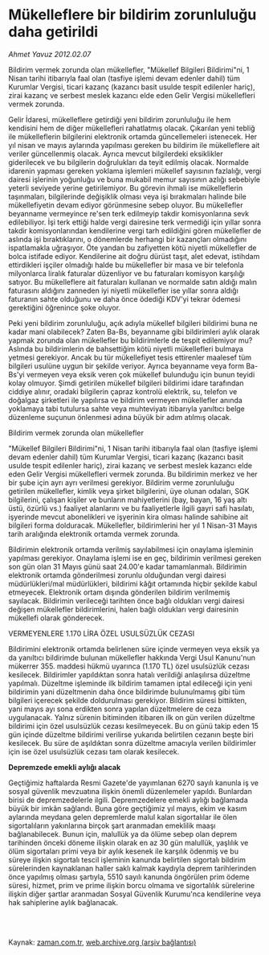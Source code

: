 # Mükelleflere bir bildirim zorunluluğu daha getirildi

*Ahmet  Yavuz 2012.02.07*

<td class="columnist-detail">
<p>Bildirim vermek zorunda olan mükellefler, "Mükellef Bilgileri Bildirimi"ni, 1 Nisan tarihi itibarıyla faal olan (tasfiye işlemi devam edenler dahil) tüm Kurumlar Vergisi, ticari kazanç (kazancı basit usulde tespit edilenler hariç), zirai kazanç ve serbest meslek kazancı elde eden Gelir Vergisi mükellefleri vermek zorunda.</p>
<p>
<div id="haberMetinDiv">
<p>Gelir İdaresi, mükelleflere getirdiği yeni bildirim zorunluluğu ile hem kendisini hem de diğer mükellefleri rahatlatmış olacak. Çıkarılan yeni tebliğ ile mükelleflerin bilgilerini elektronik ortamda güncellemeleri istenecek. Her yıl nisan ve mayıs aylarında yapılması gereken bu bildirim ile mükelleflere ait veriler güncellenmiş olacak. Ayrıca mevcut bilgilerdeki eksiklikler giderilecek ve bu bilgilerin doğrulukları da teyit edilmiş olacak. Normalde idarenin yapması gereken yoklama işlemleri mükellef sayısının fazlalığı, vergi dairesi işlerinin yoğunluğu ve buna mukabil memur sayısının azlığı sebebiyle yeterli seviyede yerine getirilemiyor. Bu görevin ihmali ise mükelleflerin taşınmaları, bilgilerinde değişiklik olması veya işi bırakmaları halinde bile mükellefiyetin devam ediyor görünmesine sebep oluyor. Bu mükellefler beyanname vermeyince re'sen terk edilmeyip takdir komisyonlarına sevk edilebiliyor. İşi terk ettiği halde vergi dairesine terk vermediği için yıllar sonra takdir komisyonlarından kendilerine vergi tarh edildiğini gören mükellefler de aslında işi bıraktıklarını, o dönemlerde herhangi bir kazançları olmadığını ispatlamakla uğraşıyor. Öte yandan bu zafiyetten kötü niyetli mükellefler de bolca istifade ediyor. Kendilerine ait doğru dürüst taşıt, alet edevat, istihdam ettirdikleri işçiler olmadığı halde bu mükellefler bir masa ve bir telefonla milyonlarca liralık faturalar düzenliyor ve bu faturaları komisyon karşılığı satıyor. Bu mükelleflere ait faturaları kullanan ve normalde satın aldığı malın faturasını aldığını zanneden iyi niyetli mükellefler ise yıllar sonra aldığı faturanın sahte olduğunu ve daha önce ödediği KDV'yi tekrar ödemesi gerektiğini öğrenince şoke oluyor.
<p> Peki yeni bildirim zorunluluğu, açık adıyla mükellef bilgileri bildirimi buna ne kadar mani olabilecek? Zaten Ba-Bs, beyanname gibi bildirimleri aylık olarak yapmak zorunda olan mükellefler bu bildirimlerle de tespit edilemiyor mu? Aslında bu bildirimlerin de bahsettiğim kötü niyetli mükellefleri bulmaya yetmesi gerekiyor. Ancak bu tür mükellefiyet tesis ettirenler maalesef tüm bilgileri usulüne uygun bir şekilde veriyor. Ayrıca beyanname veya form Ba-Bs'yi vermeyen veya eksik veren çok mükellef bulunduğu için bunun teyidi kolay olmuyor. Şimdi getirilen mükellef bilgileri bildirimi idare tarafından ciddiye alınır, oradaki bilgilerin çapraz kontrolü elektrik, su, telefon ve doğalgaz şirketleri ile yapılırsa ve bildirim vermeyen mükellefler anında yoklamaya tabi tutulursa sahte veya muhteviyatı itibarıyla yanıltıcı belge düzenleme suçunun önlenmesi adına büyük bir adım atılmış olacak.
<p>Bildirim vermek zorunda olan mükellefler
<p>"Mükellef Bilgileri Bildirimi"ni, 1 Nisan tarihi itibarıyla faal olan (tasfiye işlemi devam edenler dahil) tüm Kurumlar Vergisi, ticari kazanç (kazancı basit usulde tespit edilenler hariç), zirai kazanç ve serbest meslek kazancı elde eden Gelir Vergisi mükellefleri vermek zorunda. Bu bildirimin merkez ve her bir şube için ayrı ayrı verilmesi gerekiyor. Bildirim verme zorunluluğu getirilen mükellefler, kimlik veya şirket bilgilerini, üye olunan odaları, SGK bilgilerini, çalışan kişiler ve bunların mahiyetlerini (bay, bayan, 16 yaş altı üstü, özürlü vs.) faaliyet alanlarını ve bu faaliyetlerle ilgili gayri safi hasılatı, işyerinde mevcut abonelikleri ve işyerinin kira olması halinde sahibine ait bilgileri forma dolduracak. Mükellefler, bildirimlerini her yıl 1 Nisan-31 Mayıs tarih aralığında elektronik ortamda vermek zorunda.
<p> Bildirimin elektronik ortamda verilmiş sayılabilmesi için onaylama işleminin yapılması gerekiyor. Onaylama işlemi ise en geç, bildirimin verilmesi gereken son gün olan 31 Mayıs günü saat 24.00'e kadar tamamlanmalı. Bildirimin elektronik ortamda gönderilmesi zorunlu olduğundan vergi dairesi müdürlükleri/mal müdürlükleri, bildirimi kâğıt ortamında hiçbir şekilde kabul etmeyecek. Elektronik ortam dışında gönderilen bildirim verilmemiş sayılacak. Bildirimin verileceği tarihten önce bağlı oldukları vergi dairesi değişen mükellefler bildirimlerini, halen bağlı oldukları vergi dairesinin mükellefi olarak gönderecek.
<p>VERMEYENLERE 1.170 LİRA ÖZEL USULSÜZLÜK CEZASI 
<p>Bildirimini elektronik ortamda belirlenen süre içinde vermeyen veya eksik ya da yanıltıcı bildirimde bulunan mükellefler hakkında Vergi Usul Kanunu'nun mükerrer 355. maddesi hükmü uyarınca (1.170 TL) özel usulsüzlük cezası kesilecek. Bildirimler yapıldıktan sonra hatalı verildiği anlaşılırsa düzeltme yapılmalı. Düzeltme işleminde ilk bildirim tamamen iptal edileceği için yeni bildirimin yani düzeltmenin daha önce bildirimde bulunulmamış gibi tüm bilgileri içerecek şekilde doldurulması gerekiyor. Bildirim süresi bittikten, yani mayıs ayı sona erdikten sonra yapılan düzeltmelere de ceza uygulanacak. Yalnız sürenin bitiminden itibaren ilk on gün verilen düzeltme bildirimi için özel usulsüzlük cezası kesilmeyecek. Bu on günü takip eden 15 gün içinde düzeltme bildirimi verilirse yukarıda belirtilen cezanın beşte biri kesilecek. Bu süre de aşıldıktan sonra düzeltme amacıyla verilen bildirimler için ise özel usulsüzlük cezası tam olarak kesilecek.
<p><b>Depremzede emekli aylığı alacak </b>
<p>Geçtiğimiz haftalarda Resmi Gazete'de yayımlanan 6270 sayılı kanunla iş ve sosyal güvenlik mevzuatına ilişkin önemli düzenlemeler yapıldı. Bunlardan birisi de depremzedelerle ilgili. Depremzedelere emekli aylığı bağlamada büyük bir imkân sağlandı. Buna göre geçtiğimiz yıl mayıs, ekim ve kasım aylarında meydana gelen depremlerde malul kalan sigortalılar ile ölen sigortalıların yakınlarına birçok şart aranmadan emeklilik maaşı bağlanabilecek. Bunun için, malullük ya da ölüme sebep olan deprem tarihinden önceki döneme ilişkin olarak en az 30 gün malullük, yaşlılık ve ölüm sigortaları primi veya bir aylık kesenek ile karşılık ödenmiş ve bu süreye ilişkin sigortalı tescil işleminin kanunda belirtilen sigortalı bildirim sürelerinden kaynaklanan haller saklı kalmak kaydıyla deprem tarihlerinden önce yapılmış olması şartıyla, 5510 sayılı kanunda öngörülen prim ödeme süresi, hizmet, prim ve prime ilişkin borcu olmama ve sigortalılık sürelerine ilişkin diğer şartlar aranmadan Sosyal Güvenlik Kurumu'nca kendilerine veya hak sahiplerine aylık bağlanacak.</p></p></p></p></p></p></p></p></p></div>
</p>


<p><br>
		 </br></p></td>

Kaynak: [zaman.com.tr](http://zaman.com.tr/yazar.do?yazino=1241245), [web.archive.org (arşiv bağlantısı)](http://web.archive.org/web/20120217161957/http://www.zaman.com.tr:80/yazar.do?yazino=1241245)
